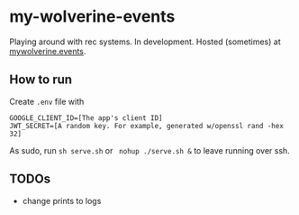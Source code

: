 # my-wolverine-events

Playing around with rec systems. In development. Hosted (sometimes) at [mywolverine.events](https://mywolverine.events/).

## How to run 
Create `.env` file with 
```
GOOGLE_CLIENT_ID=[The app's client ID]
JWT_SECRET=[A random key. For example, generated w/openssl rand -hex 32]
```
As sudo, run `sh serve.sh` or ` nohup ./serve.sh &` to leave running over ssh.


## TODOs
- change prints to logs